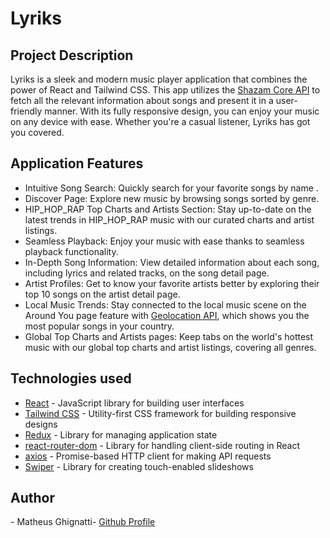 <h1>Lyriks</h1>

<!-- IMG -->

<h2>Project Description</h2>
<p>Lyriks is a sleek and modern music player application that combines the power of React and Tailwind CSS. This app utilizes the <a href="https://rapidapi.com/tipsters/api/shazam-core">Shazam Core API</a> to fetch all the relevant information about songs and present it in a user-friendly manner. With its fully responsive design, you can enjoy your music on any device with ease. Whether you're a casual listener, Lyriks has got you covered.</p>

<h2>Application Features</h2>
<ul>
  <li>Intuitive Song Search: Quickly search for your favorite songs by name .</li>
  <li>Discover Page: Explore new music by browsing songs sorted by genre.</li>
  <li>HIP_HOP_RAP Top Charts and Artists Section: Stay up-to-date on the latest trends in HIP_HOP_RAP music with our curated charts and artist listings.</li>
  <li>Seamless Playback: Enjoy your music with ease thanks to seamless playback functionality.</li>
  <li>In-Depth Song Information: View detailed information about each song, including lyrics and related tracks, on the song detail page.</li>
  <li>Artist Profiles: Get to know your favorite artists better by exploring their top 10 songs on the artist detail page.</li>
  <li>Local Music Trends: Stay connected to the local music scene on the Around You page feature with
  <a href="https://geo.ipify.org/"> Geolocation API</a>, which shows you the most popular songs in your country.</li>
  <li>Global Top Charts and Artists pages: Keep tabs on the world's hottest music with our global top charts and artist listings, covering all genres.</li>
</ul>

<h2>Technologies used</h2>
<ul>
  <li><a href="https://reactjs.org/">React</a> - JavaScript library for building user interfaces</li>
  <li><a href="https://tailwindcss.com/">Tailwind CSS</a> - Utility-first CSS framework for building responsive designs</li>
  <li><a href="https://redux.js.org/">Redux</a> - Library for managing application state</li>
  <li><a href="https://reactrouter.com/web/guides/quick-start">react-router-dom</a> - Library for handling client-side routing in React</li>
  <li><a href="https://github.com/axios/axios">axios</a> - Promise-based HTTP client for making API requests</li>
  <li><a href="https://swiperjs.com/">Swiper</a> - Library for creating touch-enabled slideshows</li>
</ul>

<h2>Author</h2>
<p>- Matheus Ghignatti- <a href="https://github.com/MG-108">Github Profile</a></p>
